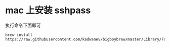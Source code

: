 # mac 上安装 sshpass

执行命令下面即可
```
brew install https://raw.githubusercontent.com/kadwanev/bigboybrew/master/Library/Formula/sshpass.rb
```